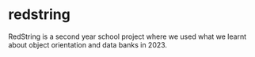 # redstring
RedString is a second year school project where we used what we learnt about object orientation and data banks in 2023.
